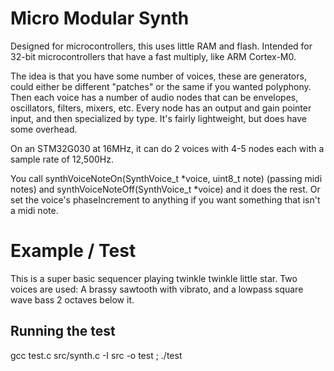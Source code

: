 # Micro Modular Synth

Designed for microcontrollers, this uses little RAM and flash.
Intended for 32-bit microcontrollers that have a fast multiply, like ARM Cortex-M0.

The idea is that you have some number of voices, these are generators, could either be different "patches" or the same if you wanted polyphony. Then each voice has a number of audio nodes that can be envelopes, oscillators, filters, mixers, etc. Every node has an output and gain pointer input, and then specialized by type. It's fairly lightweight, but does have some overhead.

On an STM32G030 at 16MHz, it can do 2 voices with 4-5 nodes each with a sample rate of 12,500Hz. 

You call synthVoiceNoteOn(SynthVoice_t *voice, uint8_t note) (passing midi notes) and synthVoiceNoteOff(SynthVoice_t *voice) and it does the rest. Or set the voice's phaseIncrement to anything if you want something that isn't a midi note.

# Example / Test
This is a super basic sequencer playing twinkle twinkle little star. Two voices are used: A brassy sawtooth with vibrato, and a lowpass square wave bass 2 octaves below it.

## Running the test

  gcc test.c src/synth.c -I src -o test ; ./test
